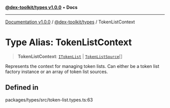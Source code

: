 [**@dex-toolkit/types v1.0.0**](../README.md) • **Docs**

***

[Documentation v1.0.0](../../../packages.md) / [@dex-toolkit/types](../README.md) / TokenListContext

# Type Alias: TokenListContext

> **TokenListContext**: [`ITokenList`](../interfaces/ITokenList.md) \| [`TokenListSource`](TokenListSource.md)[]

Represents the context for managing token lists.
Can either be a token list factory instance or an array of token list sources.

## Defined in

packages/types/src/token-list.types.ts:63
